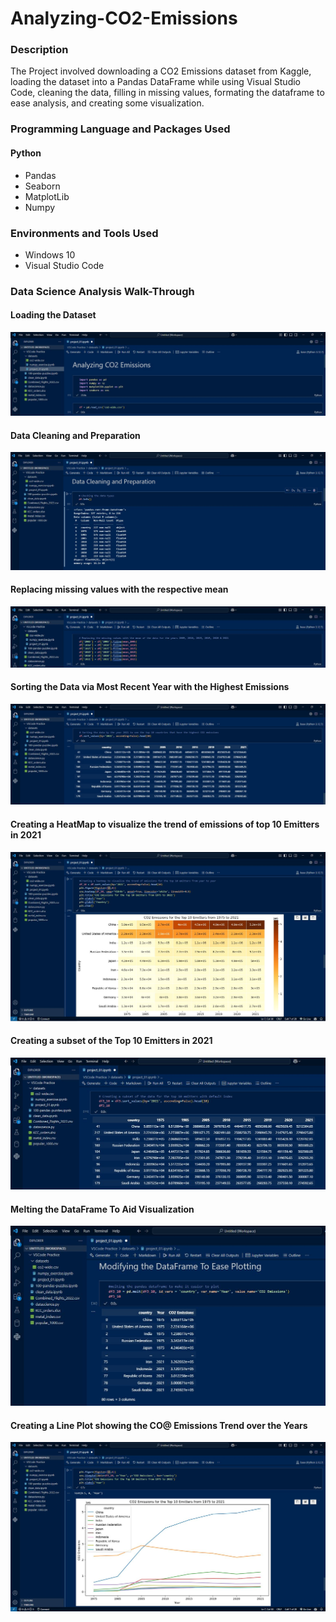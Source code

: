 # Analyzing-CO2-Emissions

### Description
The Project involved downloading a CO2 Emissions dataset from Kaggle, loading the dataset into a Pandas DataFrame while using Visual Studio Code, cleaning the data, filling in missing values, formating the dataframe to ease analysis, and creating some visualization.

### Programming Language and Packages Used
#### Python
- Pandas
- Seaborn
- MatplotLib
- Numpy

### Environments and Tools Used
- Windows 10
- Visual Studio Code

### Data Science Analysis Walk-Through

#### Loading the Dataset
![Loading the DataSet](pic_01.JPG)

#### Data Cleaning and Preparation
![Data Cleaning and Preparation](pic_02.JPG)

#### Replacing missing values with the respective mean
![Replacing missing values with the respective mean](pic_03.JPG)

#### Sorting the Data via Most Recent Year with the Highest Emissions
![Sorting the Data](pic_04.JPG)

#### Creating a HeatMap to visualize the trend of emissions of top 10 Emitters in 2021
![HeatMap Visual](pic_05.JPG)

#### Creating a subset of the Top 10 Emitters in 2021
![Top 10 Emitters in 2021](pic_06.JPG)

#### Melting the DataFrame To Aid Visualization
![Melting the DataFrame](pic_07.JPG)

#### Creating a Line Plot showing the CO@ Emissions Trend over the Years
![Line Plot](pic_08.JPG)
